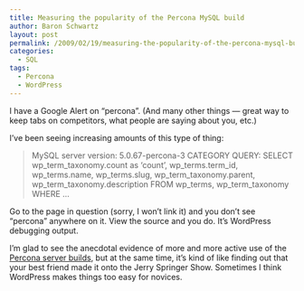 ```yaml
---
title: Measuring the popularity of the Percona MySQL build
author: Baron Schwartz
layout: post
permalink: /2009/02/19/measuring-the-popularity-of-the-percona-mysql-build/
categories:
  - SQL
tags:
  - Percona
  - WordPress
---
```

I have a Google Alert on &#8220;percona&#8221;. (And many other things &#8212; great way to keep tabs on competitors, what people are saying about you, etc.)

I&#8217;ve been seeing increasing amounts of this type of thing:

> MySQL server version: 5.0.67-percona-3 CATEGORY QUERY: SELECT wp\_term\_taxonomy.count as &#8216;count&#8217;, wp\_terms.term\_id, wp\_terms.name, wp\_terms.slug, wp\_term\_taxonomy.parent, wp\_term\_taxonomy.description FROM wp\_terms, wp\_term_taxonomy WHERE &#8230; 

Go to the page in question (sorry, I won&#8217;t link it) and you don&#8217;t see &#8220;percona&#8221; anywhere on it. View the source and you do. It&#8217;s WordPress debugging output.

I&#8217;m glad to see the anecdotal evidence of more and more active use of the [Percona server builds][1], but at the same time, it&#8217;s kind of like finding out that your best friend made it onto the Jerry Springer Show. Sometimes I think WordPress makes things too easy for novices.

 [1]: http://www.percona.com/percona-lab.html